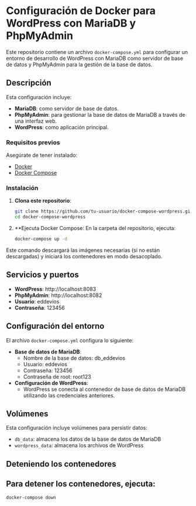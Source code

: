# Configuración de Docker para WordPress con MariaDB y PhpMyAdmin

Este repositorio contiene un archivo `docker-compose.yml` para configurar un entorno de desarrollo de WordPress con MariaDB como servidor de base de datos y PhpMyAdmin para la gestión de la base de datos.

## Descripción

Esta configuración incluye:
* **MariaDB**: como servidor de base de datos.
* **PhpMyAdmin**: para gestionar la base de datos de MariaDB a través de una interfaz web.
* **WordPress**: como aplicación principal.

### Requisitos previos

Asegúrate de tener instalado:

* [Docker](https://docs.docker.com/get-docker/)
* [Docker Compose](https://docs.docker.com/compose/install/)

### Instalación

1. **Clona este repositorio**:
   ```bash
   git clone https://github.com/tu-usuario/docker-compose-wordpress.git
   cd docker-compose-wordpress
2. **Ejecuta Docker Compose: En la carpeta del repositorio, ejecuta:
   ```bash
   docker-compose up -d
Este comando descargará las imágenes necesarias (si no están descargadas) y iniciará los contenedores en modo desacoplado.

## Servicios y puertos

* **WordPress**: http://localhost:8083
* **PhpMyAdmin**: http://localhost:8082
* **Usuario**: eddevios
* **Contraseña**: 123456

## Configuración del entorno

El archivo `docker-compose.yml` configura lo siguiente:

* **Base de datos de MariaDB**:
	+ Nombre de la base de datos: db_eddevios
	+ Usuario: eddevios
	+ Contraseña: 123456
	+ Contraseña de root: root123
* **Configuración de WordPress**:
	+ WordPress se conecta al contenedor de base de datos de MariaDB utilizando las credenciales anteriores.

## Volúmenes

Esta configuración incluye volúmenes para persistir datos:

* `db_data`: almacena los datos de la base de datos de MariaDB
* `wordpress_data`: almacena los archivos de WordPress

## Deteniendo los contenedores

## Para detener los contenedores, ejecuta:   
   ```bash
   docker-compose down
